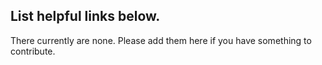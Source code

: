 <h2>List helpful links below.</h2>
<p>There currently are none. Please add them here if you have something to contribute.</p>
